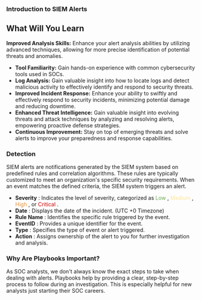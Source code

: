 ### **Introduction to SIEM Alerts**

## <span>What Will You Learn</span>

**Improved Analysis Skills:**<span> Enhance your alert analysis abilities by utilizing advanced techniques, allowing for more precise identification of potential threats and anomalies.</span>

- **Tool Familiarity:**<span> Gain hands-on experience with common cybersecurity tools used in SOCs.</span>
- **Log Analysis:**<span> Gain valuable insight into how to locate logs and detect malicious activity to effectively identify and respond to security threats.</span>
- **Improved Incident Response:**<span> Enhance your ability to swiftly and effectively respond to security incidents, minimizing potential damage and reducing downtime.</span>
- **Enhanced Threat Intelligence:**<span> Gain valuable insight into evolving threats and attack techniques by analyzing and resolving alerts, empowering proactive defense strategies.</span>
- **Continuous Improvement:**<span> Stay on top of emerging threats and solve alerts to improve your preparedness and response capabilities.</span>

### **Detection**

<span>SIEM alerts are notifications generated by the SIEM system based on predefined rules and correlation algorithms. These rules are typically customized to meet an organization's specific security requirements. When an event matches the defined criteria, the SIEM system triggers an alert.</span>

- **Severity** <span>: Indicates the level of severity, categorized as </span><span style="color: rgb(106, 168, 79)">Low</span> <span>, </span><span style="color: rgb(255, 229, 153)">Medium</span> <span>, </span><span style="color: rgb(230, 145, 56)">High</span> <span>, or </span><span style="color: rgb(204, 0, 0)">Critical</span> <span>.</span>
- **Date** <span>: Displays the date of the incident. (UTC +0 Timezone)</span>
- **Rule Name** <span>: Identifies the specific rule triggered by the event.</span>
- **EventID** <span>: Provides a unique identifier for the event.</span>
- **Type** <span>: Specifies the type of event or alert triggered.</span>
- **Action** <span>: Assigns ownership of the alert to you for further investigation and analysis.</span>

### **<span>Why Are Playbooks Important?</span>**

<span>As SOC analysts, we don't always know the exact steps to take when dealing with alerts. Playbooks help by providing a clear, step-by-step process to follow during an investigation. This is especially helpful for new analysts just starting their SOC careers.</span>